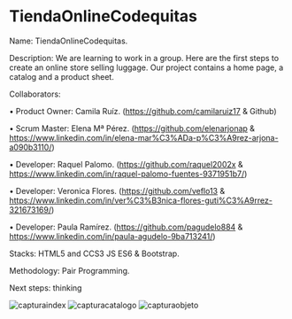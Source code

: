 # TiendaOnlineCodequitas
Name: TiendaOnlineCodequitas.

Description: We are learning to work in a group. Here are the first steps to create an online store selling luggage. Our project contains a home page, a catalog and a product sheet.

Collaborators:

•	Product Owner:  Camila Ruíz. (https://github.com/camilaruiz17 & Github)

•	Scrum Master: Elena Mª Pérez. (https://github.com/elenarjonap & https://www.linkedin.com/in/elena-mar%C3%ADa-p%C3%A9rez-arjona-a090b3110/)

•	Developer: Raquel Palomo. (https://github.com/raquel2002x & https://www.linkedin.com/in/raquel-palomo-fuentes-9371951b7/)

•	Developer: Veronica Flores. (https://github.com/veflo13 & https://www.linkedin.com/in/ver%C3%B3nica-flores-guti%C3%A9rrez-321673169/)

•	Developer: Paula Ramírez. (https://github.com/pagudelo884 & https://www.linkedin.com/in/paula-agudelo-9ba713241/)

Stacks: HTML5 and CCS3 JS ES6 & Bootstrap.

Methodology: Pair Programming.

Next steps: thinking



![capturaindex](https://user-images.githubusercontent.com/116546377/200848420-00489e5c-2015-4ded-a7d2-51d2d50e77c1.png)
![capturacatalogo](https://user-images.githubusercontent.com/116546377/200848483-3d1da4fe-571b-476e-9f3c-94ca900839d1.png)
![capturaobjeto](https://user-images.githubusercontent.com/116546377/200848517-1fd28d02-b2e5-44c0-9377-2e55608e11dd.png)
